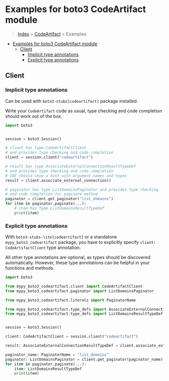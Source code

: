 <a id="examples-for-boto3-codeartifact-module"></a>

# Examples for boto3 CodeArtifact module

> [Index](../README.md) > [CodeArtifact](./README.md) > Examples

- [Examples for boto3 CodeArtifact module](#examples-for-boto3-codeartifact-module)
  - [Client](#client)
    - [Implicit type annotations](#implicit-type-annotations)
    - [Explicit type annotations](#explicit-type-annotations)

<a id="client"></a>

## Client

<a id="implicit-type-annotations"></a>

### Implicit type annotations

Can be used with `boto3-stubs[codeartifact]` package installed.

Write your `CodeArtifact` code as usual, type checking and code completion
should work out of the box.

```python
import boto3


session = boto3.Session()

# client has type CodeArtifactClient
# and provides type checking and code completion
client = session.client("codeartifact")

# result has type AssociateExternalConnectionResultTypeDef
# and provides type checking and code completion
# IDE should show a hint with argument names and types
result = client.associate_external_connection()

# paginator has type ListDomainsPaginator and provides type checking
# and code completion for paginate method
paginator = client.get_paginator("list_domains")
for item in paginator.paginate(...):
    # item has type ListDomainsResultTypeDef
    print(item)
```

<a id="explicit-type-annotations"></a>

### Explicit type annotations

With `boto3-stubs-lite[codeartifact]` or a standalone `mypy_boto3_codeartifact`
package, you have to explicitly specify `client: CodeArtifactClient` type
annotation.

All other type annotations are optional, as types should be discovered
automatically. However, these type annotations can be helpful in your functions
and methods.

```python
import boto3

from mypy_boto3_codeartifact.client import CodeArtifactClient
from mypy_boto3_codeartifact.paginator import ListDomainsPaginator

from mypy_boto3_codeartifact.literals import PaginatorName

from mypy_boto3_codeartifact.type_defs import AssociateExternalConnectionResultTypeDef
from mypy_boto3_codeartifact.type_defs import ListDomainsResultTypeDef


session = boto3.Session()

client: CodeArtifactClient = session.client("codeartifact")

result: AssociateExternalConnectionResultTypeDef = client.associate_external_connection()

paginator_name: PaginatorName = "list_domains"
paginator: ListDomainsPaginator = client.get_paginator(paginator_name)
for item in paginator.paginate(...):
    item: ListDomainsResultTypeDef
    print(item)
```
